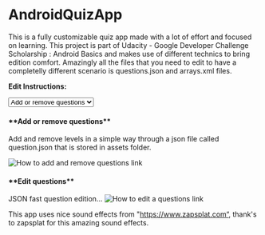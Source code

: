 # AndroidQuizApp
This is a fully customizable quiz app made with a lot of effort and focused on learning.
This project is part of Udacity - Google Developer Challenge Scholarship : Android Basics and makes use of different technics to bring edition comfort. Amazingly all the files that you need to edit to have a completelly different scenario is questions.json and arrays.xml files. 

**Edit Instructions:**


<select>
    <option><a href="#add_or_remove_questions" title="How to add or remove a question">Add or remove questions</a></option>
    <option><a href="#edit_questions" title="How to edit a question">Edit questions</a></option>
</select>


<h4 name="add_or_remove_questions">**Add or remove questions**</h4>
<p>Add and remove levels in a simple way through a json file called question.json that is stored in assets folder.</p>


<img src="https://github.com/AndroidQuizApp/blob/master/images/JSONQuestionsFilePath.PNG" alt="How to add and remove questions link" title="How to add and remove questions" />


<h4 name="edit_questions">**Edit questions**</h4>
JSON fast question edition...

<img src="https://github.com/AndroidQuizApp/blob/master/images/JSONQuestionObject.PNG" alt="How to edit a questions link" title="How to edit a questions" />

This app uses nice sound effects from "https://www.zapsplat.com“, thank's to zapsplat for this amazing
sound effects.